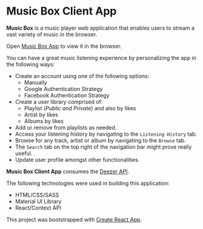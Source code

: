 # Music Box Client App

**Music Box** is a music player web application that enables users to stream a vast 
variety of music in the browser.

Open [Music Box App](https://themusicbox.netlify.app/) to view it in the browser.

You can have a great music listening experience by personalizing the app 
in the following ways:

- Create an account using one of the following options:
    - Manually
    - Google Authentication Strategy
    - Facebook Authentication Strategy
- Create a user library comprised of:
    - Playlist (_Public and Private_) and also by likes
    - Artist by likes 
    - Albums by likes
- Add or remove from playlists as needed.
- Access your listening history by navigating to the `Listening History` tab.
- Browse for any track, artist or album by navigating to the `Browse` tab.
- The `Search` tab on the top right of the navigation bar might prove really useful.
- Update user profile amongst other functionalities.

**Music Box Client App** consumes the [Deezer API](https://developers.deezer.com/api/).

The following technologies were used in building this application:
- HTML/CSS/SASS
- Material UI Library
- React/Context API


This project was bootstrapped with [Create React App](https://github.com/facebook/create-react-app).

